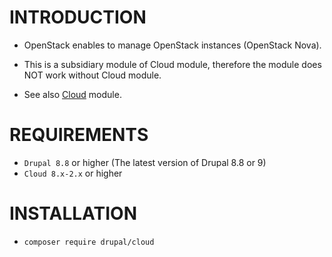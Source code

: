 INTRODUCTION
============

- OpenStack enables to manage OpenStack instances (OpenStack Nova).
- This is a subsidiary module of Cloud module, therefore the module does NOT
  work without Cloud module.

- See also [Cloud](https://drupal.org/project/cloud/) module.

REQUIREMENTS
============

- `Drupal 8.8` or higher (The latest version of Drupal 8.8 or 9)
- `Cloud 8.x-2.x` or higher

INSTALLATION
============
- `composer require drupal/cloud`

